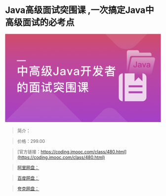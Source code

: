 # Java高级面试突围课 ,一次搞定Java中高级面试的必考点

![img](../../assets/5fdb39dd090efbfb05400304.png)

> 简介：

> 价格：299.00

> [官方链接：https://coding.imooc.com/class/480.html](https://coding.imooc.com/class/480.html)

> [阿里网盘：]()

> [百度网盘：]()

> [夸克网盘：]()
